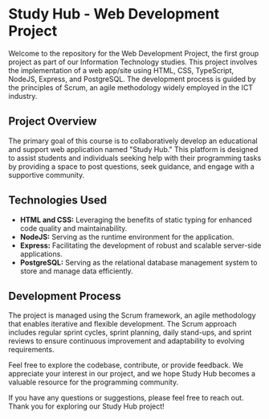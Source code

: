 # Study Hub - Web Development Project

Welcome to the repository for the Web Development Project, the first group project as part of our Information Technology studies. This project involves the implementation of a web app/site using HTML, CSS, TypeScript, NodeJS, Express, and PostgreSQL. The development process is guided by the principles of Scrum, an agile methodology widely employed in the ICT industry.

## Project Overview

The primary goal of this course is to collaboratively develop an educational and support web application named "Study Hub." This platform is designed to assist students and individuals seeking help with their programming tasks by providing a space to post questions, seek guidance, and engage with a supportive community.

## Technologies Used

- **HTML and CSS:** Leveraging the benefits of static typing for enhanced code quality and maintainability.
- **NodeJS:** Serving as the runtime environment for the application.
- **Express:** Facilitating the development of robust and scalable server-side applications.
- **PostgreSQL:** Serving as the relational database management system to store and manage data efficiently.

## Development Process

The project is managed using the Scrum framework, an agile methodology that enables iterative and flexible development. The Scrum approach includes regular sprint cycles, sprint planning, daily stand-ups, and sprint reviews to ensure continuous improvement and adaptability to evolving requirements.

Feel free to explore the codebase, contribute, or provide feedback. We appreciate your interest in our project, and we hope Study Hub becomes a valuable resource for the programming community.

If you have any questions or suggestions, please feel free to reach out. Thank you for exploring our Study Hub project!

